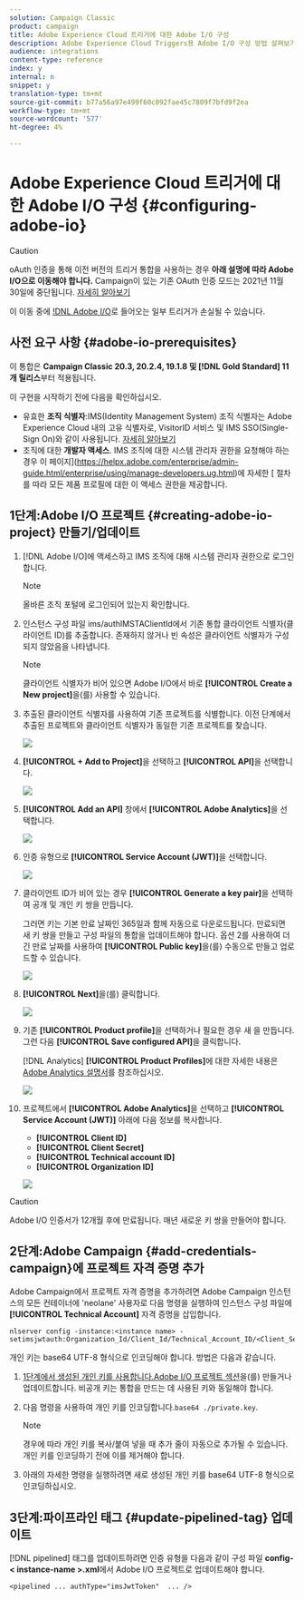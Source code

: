```yaml
---
solution: Campaign Classic
product: campaign
title: Adobe Experience Cloud 트리거에 대한 Adobe I/O 구성
description: Adobe Experience Cloud Triggers용 Adobe I/O 구성 방법 살펴보기
audience: integrations
content-type: reference
index: y
internal: n
snippet: y
translation-type: tm+mt
source-git-commit: b77a56a97e499f60c092fae45c7809f7bfd9f2ea
workflow-type: tm+mt
source-wordcount: '577'
ht-degree: 4%

---
```



# Adobe Experience Cloud 트리거에 대한 Adobe I/O 구성 {#configuring-adobe-io}

>[!CAUTION]
>
>oAuth 인증을 통해 이전 버전의 트리거 통합을 사용하는 경우 **아래 설명에 따라 Adobe I/O으로 이동해야 합니다.** Campaign이 있는 기존 OAuth 인증 모드는 2021년 11월 30일에 중단됩니다. [자세히 알아보기](https://experienceleaguecommunities.adobe.com/t5/adobe-analytics-discussions/adobe-analytics-legacy-api-end-of-life-notice/td-p/385411)
>
>이 이동 중에 [!DNL Adobe I/O](으)로 들어오는 일부 트리거가 손실될 수 있습니다.

## 사전 요구 사항 {#adobe-io-prerequisites}

이 통합은 **Campaign Classic 20.3, 20.2.4, 19.1.8 및 [!DNL Gold Standard] 11개 릴리스**&#x200B;부터 적용됩니다.

이 구현을 시작하기 전에 다음을 확인하십시오.

* 유효한 **조직 식별자**:IMS(Identity Management System) 조직 식별자는 Adobe Experience Cloud 내의 고유 식별자로, VisitorID 서비스 및 IMS SSO(Single-Sign On)와 같이 사용됩니다. [자세히 알아보기](https://experienceleague.adobe.com/docs/core-services/interface/manage-users-and-products/organizations.html)
* 조직에 대한 **개발자 액세스**.  IMS 조직에 대한 시스템 관리자 권한을 요청해야 하는 경우 이 페이지](https://helpx.adobe.com/enterprise/admin-guide.html/enterprise/using/manage-developers.ug.html)에 자세한 [ 절차를 따라 모든 제품 프로필에 대한 이 액세스 권한을 제공합니다.

## 1단계:Adobe I/O 프로젝트 {#creating-adobe-io-project} 만들기/업데이트

1. [!DNL Adobe I/O]에 액세스하고 IMS 조직에 대해 시스템 관리자 권한으로 로그인합니다.

   >[!NOTE]
   >
   > 올바른 조직 포털에 로그인되어 있는지 확인합니다.

1. 인스턴스 구성 파일 ims/authIMSTAClientId에서 기존 통합 클라이언트 식별자(클라이언트 ID)를 추출합니다. 존재하지 않거나 빈 속성은 클라이언트 식별자가 구성되지 않았음을 나타냅니다.

   >[!NOTE]
   >
   >클라이언트 식별자가 비어 있으면 Adobe I/O에서 바로 **[!UICONTROL Create a New project]**&#x200B;을(를) 사용할 수 있습니다.

1. 추출된 클라이언트 식별자를 사용하여 기존 프로젝트를 식별합니다. 이전 단계에서 추출된 프로젝트와 클라이언트 식별자가 동일한 기존 프로젝트를 찾습니다.

   ![](assets/do-not-localize/adobe_io_8.png)

1. **[!UICONTROL + Add to Project]**&#x200B;을 선택하고 **[!UICONTROL API]**&#x200B;을 선택합니다.

   ![](assets/do-not-localize/adobe_io_1.png)

1. **[!UICONTROL Add an API]** 창에서 **[!UICONTROL Adobe Analytics]**&#x200B;을 선택합니다.

   ![](assets/do-not-localize/adobe_io_2.png)

1. 인증 유형으로 **[!UICONTROL Service Account (JWT)]**&#x200B;을 선택합니다.

   ![](assets/do-not-localize/adobe_io_3.png)

1. 클라이언트 ID가 비어 있는 경우 **[!UICONTROL Generate a key pair]**&#x200B;을 선택하여 공개 및 개인 키 쌍을 만듭니다.

   그러면 키는 기본 만료 날짜인 365일과 함께 자동으로 다운로드됩니다. 만료되면 새 키 쌍을 만들고 구성 파일의 통합을 업데이트해야 합니다. 옵션 2를 사용하여 더 긴 만료 날짜를 사용하여 **[!UICONTROL Public key]**&#x200B;을(를) 수동으로 만들고 업로드할 수 있습니다.

   ![](assets/do-not-localize/adobe_io_4.png)

1. **[!UICONTROL Next]**&#x200B;을(를) 클릭합니다.

   ![](assets/do-not-localize/adobe_io_5.png)

1. 기존 **[!UICONTROL Product profile]**&#x200B;을 선택하거나 필요한 경우 새 을 만듭니다. 그런 다음 **[!UICONTROL Save configured API]**&#x200B;을 클릭합니다.

   [!DNL Analytics] **[!UICONTROL Product Profiles]**&#x200B;에 대한 자세한 내용은 [Adobe Analytics 설명서](https://experienceleague.adobe.com/docs/analytics/admin/admin-console/home.html#admin-console)를 참조하십시오.

   ![](assets/do-not-localize/adobe_io_6.png)

1. 프로젝트에서 **[!UICONTROL Adobe Analytics]**&#x200B;을 선택하고 **[!UICONTROL Service Account (JWT)]** 아래에 다음 정보를 복사합니다.

   * **[!UICONTROL Client ID]**
   * **[!UICONTROL Client Secret]**
   * **[!UICONTROL Technical account ID]**
   * **[!UICONTROL Organization ID]**

   ![](assets/do-not-localize/adobe_io_7.png)

>[!CAUTION]
>
>Adobe I/O 인증서가 12개월 후에 만료됩니다. 매년 새로운 키 쌍을 만들어야 합니다.

## 2단계:Adobe Campaign {#add-credentials-campaign}에 프로젝트 자격 증명 추가

Adobe Campaign에서 프로젝트 자격 증명을 추가하려면 Adobe Campaign 인스턴스의 모든 컨테이너에 &#39;neolane&#39; 사용자로 다음 명령을 실행하여 인스턴스 구성 파일에 **[!UICONTROL Technical Account]** 자격 증명을 삽입합니다.

```
nlserver config -instance:<instance name> -setimsjwtauth:Organization_Id/Client_Id/Technical_Account_ID/<Client_Secret>/<Base64_encoded_Private_Key>
```

개인 키는 base64 UTF-8 형식으로 인코딩해야 합니다. 방법은 다음과 같습니다.

1. [1단계에서 생성된 개인 키를 사용합니다.Adobe I/O 프로젝트 섹션](#creating-adobe-io-project)을(를) 만들거나 업데이트합니다. 비공개 키는 통합을 만드는 데 사용된 키와 동일해야 합니다.

1. 다음 명령을 사용하여 개인 키를 인코딩합니다.```base64 ./private.key```.

   >[!NOTE]
   >
   >경우에 따라 개인 키를 복사/붙여 넣을 때 추가 줄이 자동으로 추가될 수 있습니다. 개인 키를 인코딩하기 전에 이를 제거해야 합니다.

1. 아래의 자세한 명령을 실행하려면 새로 생성된 개인 키를 base64 UTF-8 형식으로 인코딩하십시오.

## 3단계:파이프라인 태그 {#update-pipelined-tag} 업데이트

[!DNL pipelined] 태그를 업데이트하려면 인증 유형을 다음과 같이 구성 파일 **config-&lt; instance-name >.xml**&#x200B;에서 Adobe I/O 프로젝트로 업데이트해야 합니다.

```
<pipelined ... authType="imsJwtToken"  ... />
```
